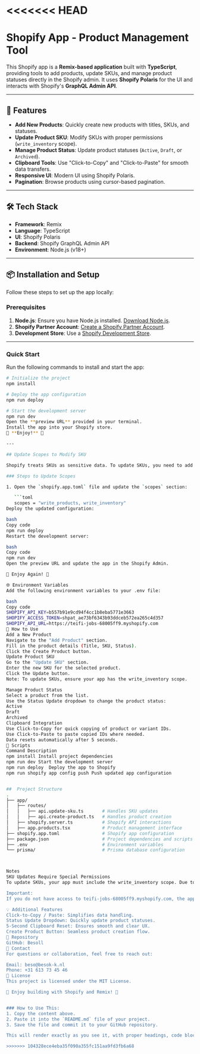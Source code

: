 <<<<<<< HEAD
=======
# Shopify App - Product Management Tool

This Shopify app is a **Remix-based application** built with **TypeScript**, providing tools to add products, update SKUs, and manage product statuses directly in the Shopify admin. It uses **Shopify Polaris** for the UI and interacts with Shopify's **GraphQL Admin API**.

---

## 🚀 Features

- **Add New Products**: Quickly create new products with titles, SKUs, and statuses.
- **Update Product SKU**: Modify SKUs with proper permissions (`write_inventory` scope).
- **Manage Product Status**: Update product statuses (`Active`, `Draft`, or `Archived`).
- **Clipboard Tools**: Use "Click-to-Copy" and "Click-to-Paste" for smooth data transfers.
- **Responsive UI**: Modern UI using Shopify Polaris.
- **Pagination**: Browse products using cursor-based pagination.

---

## 🛠️ Tech Stack

- **Framework**: Remix
- **Language**: TypeScript
- **UI**: Shopify Polaris
- **Backend**: Shopify GraphQL Admin API
- **Environment**: Node.js (v18+)

---

## 📦 Installation and Setup

Follow these steps to set up the app locally:

### Prerequisites

1. **Node.js**: Ensure you have Node.js installed. [Download Node.js](https://nodejs.org/).
2. **Shopify Partner Account**: [Create a Shopify Partner Account](https://partners.shopify.com/signup).
3. **Development Store**: Use a [Shopify Development Store](https://help.shopify.com/en/partners/dashboard/development-stores).

---

### Quick Start

Run the following commands to install and start the app:

```bash
# Initialize the project
npm install

# Deploy the app configuration
npm run deploy

# Start the development server
npm run dev
Open the **preview URL** provided in your terminal.  
Install the app into your Shopify store.  
🎉 **Enjoy!** 🎉

---

## Update Scopes to Modify SKU

Shopify treats SKUs as sensitive data. To update SKUs, you need to add the `write_inventory` scope.

### Steps to Update Scopes

1. Open the `shopify.app.toml` file and update the `scopes` section:

   ```toml
   scopes = "write_products, write_inventory"
Deploy the updated configuration:

bash
Copy code
npm run deploy
Restart the development server:

bash
Copy code
npm run dev
Open the preview URL and update the app in the Shopify Admin.

🎉 Enjoy Again! 🎉

🌐 Environment Variables
Add the following environment variables to your .env file:

bash
Copy code
SHOPIFY_API_KEY=b557b91e9cd94f4cc1b8eba5771e3663
SHOPIFY_ACCESS_TOKEN=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
SHOPIFY_API_URL=https://teifi-jobs-68005ff9.myshopify.com
🧩 How to Use
Add a New Product
Navigate to the "Add Product" section.
Fill in the product details (Title, SKU, Status).
Click the Create Product button.
Update Product SKU
Go to the "Update SKU" section.
Enter the new SKU for the selected product.
Click the Update button.
Note: To update SKUs, ensure your app has the write_inventory scope.

Manage Product Status
Select a product from the list.
Use the Status Update dropdown to change the product status:
Active
Draft
Archived
Clipboard Integration
Use Click-to-Copy for quick copying of product or variant IDs.
Use Click-to-Paste to paste copied IDs where needed.
Data resets automatically after 5 seconds.
🔧 Scripts
Command	Description
npm install	Install project dependencies
npm run dev	Start the development server
npm run deploy	Deploy the app to Shopify
npm run shopify app config push	Push updated app configuration


##  Project Structure
.
├── app/
│   ├── routes/
│   │   ├── api.update-sku.ts       # Handles SKU updates
│   │   ├── api.create-product.ts   # Handles product creation
│   ├── shopify.server.ts           # Shopify API interactions
│   ├── app.products.tsx            # Product management interface
├── shopify.app.toml                # Shopify app configuration
├── package.json                    # Project dependencies and scripts
├── .env                            # Environment variables
└── prisma/                         # Prisma database configuration



Notes
SKU Updates Require Special Permissions
To update SKUs, your app must include the write_inventory scope. Due to Shopify's latest rules, SKUs are now considered sensitive data.

Important:
If you do not have access to teifi-jobs-68005ff9.myshopify.com, the app must be redeployed to your own development store with updated scopes.

💡 Additional Features
Click-to-Copy / Paste: Simplifies data handling.
Status Update Dropdown: Quickly update product statuses.
5-Second Clipboard Reset: Ensures smooth and clear UX.
Create Product Button: Seamless product creation flow.
🔗 Repository
GitHub: Besoll
📧 Contact
For questions or collaboration, feel free to reach out:

Email: beso@besok-k.nl
Phone: +31 613 73 45 46
📜 License
This project is licensed under the MIT License.

🎉 Enjoy building with Shopify and Remix! 🎉


### How to Use This:
1. Copy the content above.
2. Paste it into the `README.md` file of your project.
3. Save the file and commit it to your GitHub repository.

This will render exactly as you see it, with proper headings, code blocks, and sections. Let me know if anything else is needed! 🚀

>>>>>>> 104328ece4eba35f090a355fc151aa9fd3fb6a68
